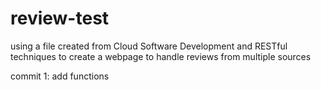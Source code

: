 # review-test

using a file created from Cloud Software Development and RESTful techniques to create a webpage to handle reviews from multiple sources


commit 1: add functions
